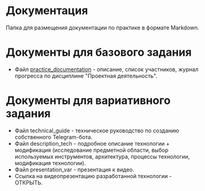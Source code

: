 # Документация

Папка для размещения документации по практике в формате Markdown.

# Документы для базового задания

- Файл [practice_documentation]() - описание, список участников, журнал прогресса по дисциплине "Проектная деятельность".

# Документы для вариативного задания
- Файл technical_guide - техническое руководство по созданию собственного Telegram-бота.
- Файл description_tech - подробное описание технологии + модификация (исследование предметной области, выбор используемых инструментов, архитектура, процессы технологии, модификация технологии).
- Файл presentation_var - презентация к видео.
- Ссылка на видеопрезентацию разработанной технологии - ОТКРЫТЬ.
